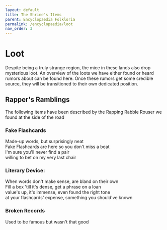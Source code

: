 ```yaml
---
layout: default
title: The Shrine's Items
parent: Encyclopaedia Folkloria
permalink: /encyclopaedia/loot
nav_order: 3
---
```


# Loot

Despite being a truly strange region, the mice in these lands also drop mysterious loot. An overview of the loots we have either found or heard rumors about can be found here. Once these rumors get some credible source, they will be transitioned to their own dedicated position.

## Rapper's Ramblings
The following items have been described by the Rapping Rabble Rouser we found at the side of the road
### Fake Flashcards
Made-up words, but surprisingly neat  
Fake Flashcards are here so you don't miss a beat  
I'm sure you'll never find a pair  
willing to bet on my very last chair

### Literary Device:
When words don't make sense, are bland on their own  
Fill a box 'till it's dense, get a phrase on a loan  
value's up, it's immense, even found the right tone  
at your flashcards' expense, something you should've known

### Broken Records
Used to be famous but wasn't that good
